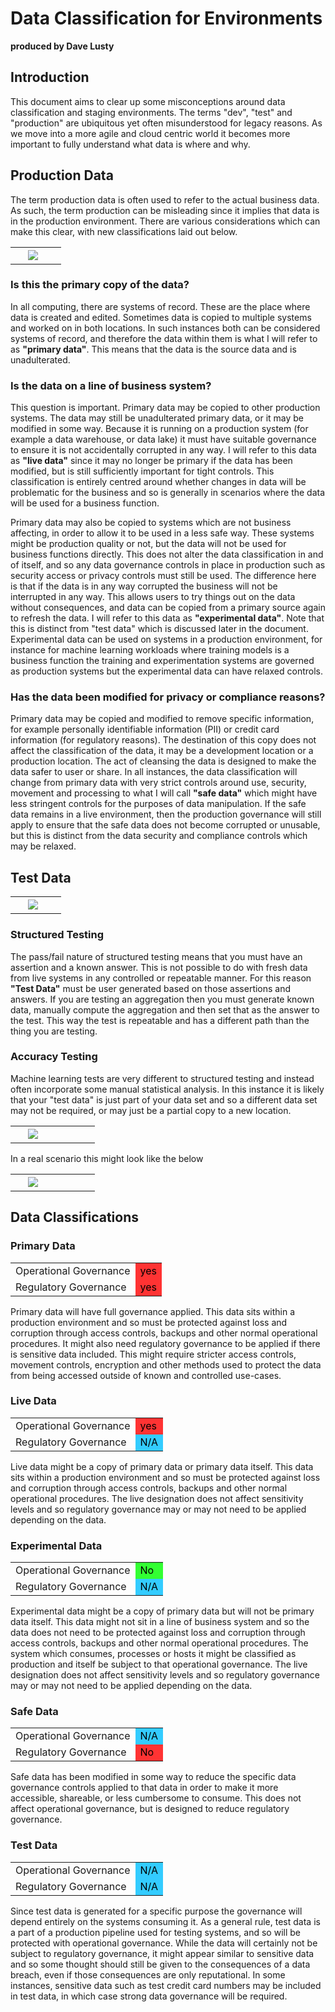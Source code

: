 # Data Classification for Environments

**produced by Dave Lusty**

## Introduction

This document aims to clear up some misconceptions around data classification and staging environments. The terms "dev", "test" and "production" are ubiquitous yet often misunderstood for legacy reasons. As we move into a more agile and cloud centric world it becomes more important to fully understand what data is where and why.

## Production Data

The term production data is often used to refer to the actual business data. As such, the term production can be misleading since it implies that data is in the production environment. There are various considerations which can make this clear, with new classifications laid out below.
<table>
<tr>
<td width="25%">&nbsp;</td>
<td width="50%"><img src="images/PrimarySafeLiveExperimental.png" /></td>
<td width="25%">&nbsp;</td>
</tr>
</table>

### Is this the primary copy of the data?

In all computing, there are systems of record. These are the place where data is created and edited. Sometimes data is copied to multiple systems and worked on in both locations. In such instances both can be considered systems of record, and therefore the data within them is what I will refer to as **"primary data"**. This means that the data is the source data and is unadulterated.

### Is the data on a line of business system?

This question is important. Primary data may be copied to other production systems. The data may still be unadulterated primary data, or it may be modified in some way. Because it is running on a production system (for example a data warehouse, or data lake) it must have suitable governance to ensure it is not accidentally corrupted in any way. I will refer to this data as **"live data"** since it may no longer be primary if the data has been modified, but is still sufficiently important for tight controls. This classification is entirely centred around whether changes in data will be problematic for the business and so is generally in scenarios where the data will be used for a business function.

Primary data may also be copied to systems which are not business affecting, in order to allow it to be used in a less safe way. These systems might be production quality or not, but the data will not be used for business functions directly. This does not alter the data classification in and of itself, and so any data governance controls in place in production such as security access or privacy controls must still be used. The difference here is that if the data is in any way corrupted the business will not be interrupted in any way. This allows users to try things out on the data without consequences, and data can be copied from a primary source again to refresh the data. I will refer to this data as **"experimental data"**. Note that this is distinct from "test data" which is discussed later in the document. Experimental data can be used on systems in a production environment, for instance for machine learning workloads where training models is a business function the training and experimentation systems are governed as production systems but the experimental data can have relaxed controls. 

### Has the data been modified for privacy or compliance reasons?

Primary data may be copied and modified to remove specific information, for example personally identifiable information (PII) or credit card information (for regulatory reasons). The destination of this copy does not affect the classification of the data, it may be a development location or a production location. The act of cleansing the data is designed to make the data safer to user or share. In all instances, the data classification will change from primary data with very strict controls around use, security, movement and processing to what I will call **"safe data"** which might have less stringent controls for the purposes of data manipulation. If the safe data remains in a live environment, then the production governance will still apply to ensure that the safe data does not become corrupted or unusable, but this is distinct from the data security and compliance controls which may be relaxed.

## Test Data

<table>
<tr>
<td width="25%">&nbsp;</td>
<td width="50%"><img src="images/TestData.png" /></td>
<td width="25%">&nbsp;</td>
</tr>
</table>

### Structured Testing

The pass/fail nature of structured testing means that you must have an assertion and a known answer. This is not possible to do with fresh data from live systems in any controlled or repeatable manner. For this reason **"Test Data"** must be user generated based on those assertions and answers. If you are testing an aggregation then you must generate known data, manually compute the aggregation and then set that as the answer to the test. This way the test is repeatable and has a different path than the thing you are testing.

### Accuracy Testing

Machine learning tests are very different to structured testing and instead often incorporate some manual statistical analysis. In this instance it is likely that your "test data" is just part of your data set and so a different data set may not be required, or may just be a partial copy to a new location.

<table>
<tr>
<td width="15%">&nbsp;</td>
<td width="70%"><img src="images/flowchart.png" /></td>
<td width="15%">&nbsp;</td>
</tr>
</table>

In a real scenario this might look like the below
<table>
<tr>
<td width="15%">&nbsp;</td>
<td width="70%"><img src="images/classificationFlow.png" /></td>
<td width="15%">&nbsp;</td>
</tr>
</table>

## Data Classifications

### Primary Data

<table>
<tr>
<td>Operational Governance</td>
<td bgcolor="#ff3333"><font color="#000000">yes</font></td>
</tr>
<tr>
<td>Regulatory Governance</td>
<td bgcolor="#ff3333"><font color="#000000">yes</font></td>
</tr>
</table>

Primary data will have full governance applied. This data sits within a production environment and so must be protected against loss and corruption through access controls, backups and other normal operational procedures. 
It might also need regulatory governance to be applied if there is sensitive data included. This might require stricter access controls, movement controls, encryption and other methods used to protect the data from being accessed outside of known and controlled use-cases.

### Live Data

<table>
<tr>
<td>Operational Governance</td>
<td bgcolor="#ff3333"><font color="#000000">yes</font></td>
</tr>
<tr>
<td>Regulatory Governance</td>
<td bgcolor="#33ccff"><font color="#000000">N/A</font></td>
</tr>
</table>

Live data might be a copy of primary data or primary data itself. This data sits within a production environment and so must be protected against loss and corruption through access controls, backups and other normal operational procedures. The live designation does not affect sensitivity levels and so regulatory governance may or may not need to be applied depending on the data.

### Experimental Data

<table>
<tr>
<td>Operational Governance</td>
<td bgcolor="#33ff33"><font color="#000000">No</font></td>
</tr>
<tr>
<td>Regulatory Governance</td>
<td bgcolor="#33ccff"><font color="#000000">N/A</font></td>
</tr>
</table>

Experimental data might be a copy of primary data but will not be primary data itself. This data might not sit in a line of business system and so the data does not need to be protected against loss and corruption through access controls, backups and other normal operational procedures. The system which consumes, processes or hosts it might be classified as production and itself be subject to that operational governance. The live designation does not affect sensitivity levels and so regulatory governance may or may not need to be applied depending on the data.

### Safe Data

<table>
<tr>
<td>Operational Governance</td>
<td bgcolor="#33ccff"><font color="#000000">N/A</font></td>
</tr>
<tr>
<td>Regulatory Governance</td>
<td bgcolor="#ff3333"><font color="#000000">No</font></td>
</tr>
</table>

Safe data has been modified in some way to reduce the specific data governance controls applied to that data in order to make it more accessible, shareable, or less cumbersome to consume. This does not affect operational governance, but is designed to reduce regulatory governance. 

### Test Data

<table>
<tr>
<td>Operational Governance</td>
<td bgcolor="#33ccff"><font color="#000000">N/A</font></td>
</tr>
<tr>
<td>Regulatory Governance</td>
<td bgcolor="#33ccff"><font color="#000000">N/A</font></td>
</tr>
</table>

Since test data is generated for a specific purpose the governance will depend entirely on the systems consuming it. As a general rule, test data is a part of a production pipeline used for testing systems, and so will be protected with operational governance. While the data will certainly not be subject to regulatory governance, it might appear similar to sensitive data and so some thought should still be given to the consequences of a data breach, even if those consequences are only reputational. In some instances, sensitive data such as test credit card numbers may be included in test data, in which case strong data governance will be required.
